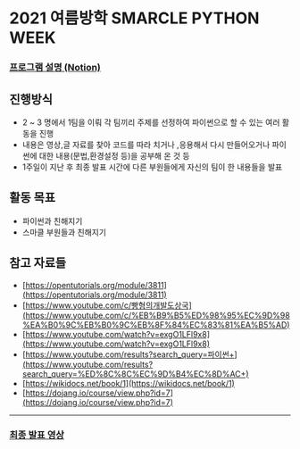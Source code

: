 # 2021 여름방학 SMARCLE PYTHON WEEK

### [프로그램 설명 (Notion)](https://confirmed-textbook-87e.notion.site/SMARCLE-PYTHON-WEEK-2ad24d8a53374b1caca0025e50fd285c)

## 진행방식

- 2 ~ 3 명에서 1팀을 이뤄 각 팀끼리 주제를 선정하여 파이썬으로 할 수 있는 여러 활동을 진행
- 내용은 영상,글 자료를 찾아 코드를 따라 치거나 ,응용해서 다시 만들어오거나 파이썬에 대한 내용(문법,환경설정 등)을 공부해 온 것 등 
- 1주일이 지난 후 최종 발표 시간에 다른 부원들에게 자신의 팀이 한 내용들을 발표

## 활동 목표

- 파이썬과 친해지기
- 스마클 부원들과 친해지기


## 참고 자료들

- [https://opentutorials.org/module/3811](https://opentutorials.org/module/3811)
- [https://www.youtube.com/c/빵형의개발도상국](https://www.youtube.com/c/%EB%B9%B5%ED%98%95%EC%9D%98%EA%B0%9C%EB%B0%9C%EB%8F%84%EC%83%81%EA%B5%AD)
- [https://www.youtube.com/watch?v=exgO1LFl9x8](https://www.youtube.com/watch?v=exgO1LFl9x8)
- [https://www.youtube.com/results?search_query=파이썬+](https://www.youtube.com/results?search_query=%ED%8C%8C%EC%9D%B4%EC%8D%AC+)
- [https://wikidocs.net/book/1](https://wikidocs.net/book/1)
- [https://dojang.io/course/view.php?id=7](https://dojang.io/course/view.php?id=7)

<hr>

### [최종 발표 영상](https://www.youtube.com/watch?v=r2JJwxaaObo)
